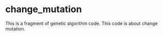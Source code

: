 # change_mutation

This is a fragment of genetic algorithm code. This code is about change mutation.
